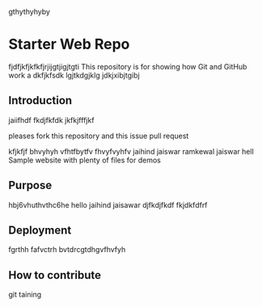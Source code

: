 
gthythyhyby
# Starter Web Repo
fjdfjkfjkfkfjrjijgtjigjtgti
This repository is for showing how Git and GitHub work
 a dkfjkfsdk lgjtkdgjklg jdkjxibjtgibj
## Introduction
jaiifhdf
fkdjfkfdk jkfkjfffjkf

pleases fork this repository and this issue pull request


kfjkfjf
bhvyhyh vfhtfbytfv  fhvyfvyhfv
jaihind jaiswar ramkewal jaiswar hell
Sample website with plenty of files for demos

## Purpose

hbj6vhuthvthc6he
hello jaihind jaisawar
djfkdjfkdf
fkjdkfdfrf
## Deployment 
fgrthh
fafvctrh
bvtdrcgtdhgvfhvfyh
## How to contribute

git taining
